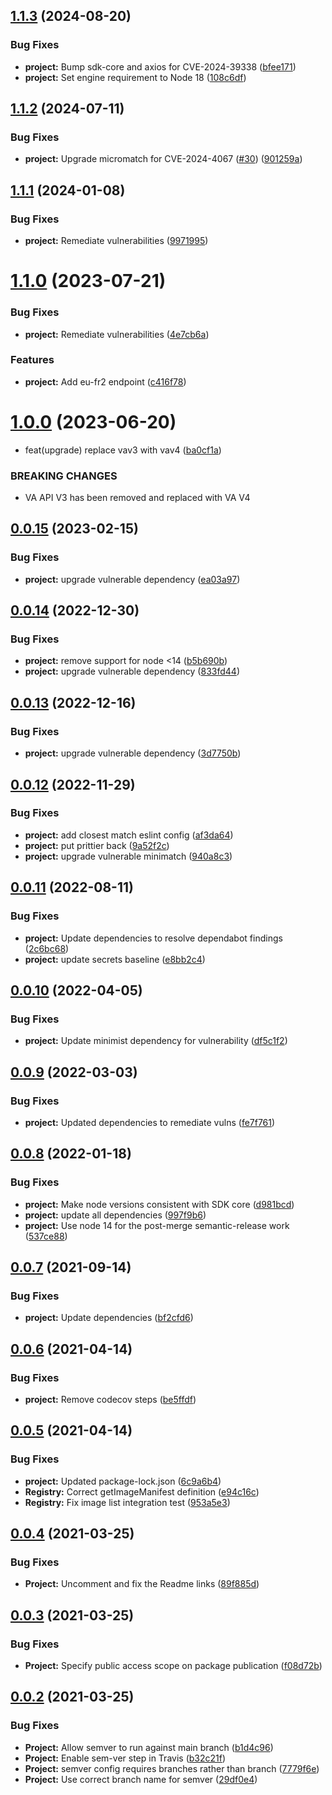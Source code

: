 ## [1.1.3](https://github.com/IBM/container-registry-node-sdk/compare/v1.1.2...v1.1.3) (2024-08-20)


### Bug Fixes

* **project:** Bump sdk-core and axios for CVE-2024-39338 ([bfee171](https://github.com/IBM/container-registry-node-sdk/commit/bfee171ba746e82cbc9b700b27e1303b9fcfc949))
* **project:** Set engine requirement to Node 18 ([108c6df](https://github.com/IBM/container-registry-node-sdk/commit/108c6df109186e8cd778a0292844bb76f1acf079))

## [1.1.2](https://github.com/IBM/container-registry-node-sdk/compare/v1.1.1...v1.1.2) (2024-07-11)


### Bug Fixes

* **project:** Upgrade micromatch for CVE-2024-4067 ([#30](https://github.com/IBM/container-registry-node-sdk/issues/30)) ([901259a](https://github.com/IBM/container-registry-node-sdk/commit/901259ac4202be603dbea124a87a9dfb4654541b))

## [1.1.1](https://github.com/IBM/container-registry-node-sdk/compare/v1.1.0...v1.1.1) (2024-01-08)


### Bug Fixes

* **project:** Remediate vulnerabilities ([9971995](https://github.com/IBM/container-registry-node-sdk/commit/997199518ea983cb9f7508b46bb919628966a99d))

# [1.1.0](https://github.com/IBM/container-registry-node-sdk/compare/v1.0.0...v1.1.0) (2023-07-21)


### Bug Fixes

* **project:** Remediate vulnerabilities ([4e7cb6a](https://github.com/IBM/container-registry-node-sdk/commit/4e7cb6a84ee67bf3157466cab59a949469b817d6))


### Features

* **project:** Add eu-fr2 endpoint ([c416f78](https://github.com/IBM/container-registry-node-sdk/commit/c416f784af0e165185cfc0812a82043d15220628))

# [1.0.0](https://github.com/IBM/container-registry-node-sdk/compare/v0.0.15...v1.0.0) (2023-06-20)


* feat(upgrade) replace vav3 with vav4 ([ba0cf1a](https://github.com/IBM/container-registry-node-sdk/commit/ba0cf1a039698e04cc49eb78f30a9ec6e9d01a89))


### BREAKING CHANGES

* VA API V3 has been removed and replaced with VA V4

## [0.0.15](https://github.com/IBM/container-registry-node-sdk/compare/v0.0.14...v0.0.15) (2023-02-15)


### Bug Fixes

* **project:** upgrade vulnerable dependency ([ea03a97](https://github.com/IBM/container-registry-node-sdk/commit/ea03a974b0d8409ff65d2132594fe0b8f0004207))

## [0.0.14](https://github.com/IBM/container-registry-node-sdk/compare/v0.0.13...v0.0.14) (2022-12-30)


### Bug Fixes

* **project:** remove support for node <14 ([b5b690b](https://github.com/IBM/container-registry-node-sdk/commit/b5b690b39365044be8b71450f8685253d59ad530))
* **project:** upgrade vulnerable dependency ([833fd44](https://github.com/IBM/container-registry-node-sdk/commit/833fd44e080032825dc42b4249ccdd7112dced76))

## [0.0.13](https://github.com/IBM/container-registry-node-sdk/compare/v0.0.12...v0.0.13) (2022-12-16)


### Bug Fixes

* **project:** upgrade vulnerable dependency ([3d7750b](https://github.com/IBM/container-registry-node-sdk/commit/3d7750b7582e1f0b81a67333e9e4bb4c8f9144c1))

## [0.0.12](https://github.com/IBM/container-registry-node-sdk/compare/v0.0.11...v0.0.12) (2022-11-29)


### Bug Fixes

* **project:** add closest match eslint config ([af3da64](https://github.com/IBM/container-registry-node-sdk/commit/af3da64939800106fb96118624aca05173e7dfe6))
* **project:** put prittier back ([9a52f2c](https://github.com/IBM/container-registry-node-sdk/commit/9a52f2c9fbb10b4599e78cc505e9e52b8d61b689))
* **project:** upgrade vulnerable minimatch ([940a8c3](https://github.com/IBM/container-registry-node-sdk/commit/940a8c3295c60abd27a37a8e3ea5f261b1a512de))

## [0.0.11](https://github.com/IBM/container-registry-node-sdk/compare/v0.0.10...v0.0.11) (2022-08-11)


### Bug Fixes

* **project:** Update dependencies to resolve dependabot findings ([2c6bc68](https://github.com/IBM/container-registry-node-sdk/commit/2c6bc6856b91c8f37f09f0864cbd8b2969d84d14))
* **project:** update secrets baseline ([e8bb2c4](https://github.com/IBM/container-registry-node-sdk/commit/e8bb2c406c16d11431e1d46bc6ce7954dcdc8e27))

## [0.0.10](https://github.com/IBM/container-registry-node-sdk/compare/v0.0.9...v0.0.10) (2022-04-05)


### Bug Fixes

* **project:** Update minimist dependency for vulnerability ([df5c1f2](https://github.com/IBM/container-registry-node-sdk/commit/df5c1f25f8ee120ef98e2c37e5f6b6e9fadab168))

## [0.0.9](https://github.com/IBM/container-registry-node-sdk/compare/v0.0.8...v0.0.9) (2022-03-03)


### Bug Fixes

* **project:** Updated dependencies to remediate vulns ([fe7f761](https://github.com/IBM/container-registry-node-sdk/commit/fe7f761605390a465770515f387b2bd5136184ab))

## [0.0.8](https://github.com/IBM/container-registry-node-sdk/compare/v0.0.7...v0.0.8) (2022-01-18)


### Bug Fixes

* **project:** Make node versions consistent with SDK core ([d981bcd](https://github.com/IBM/container-registry-node-sdk/commit/d981bcd927938ff6ee7059d3dceabcd95ad06af7))
* **project:** update all dependencies ([997f9b6](https://github.com/IBM/container-registry-node-sdk/commit/997f9b6c797c1ab5f56336cc31a5c9c94ad204dd))
* **project:** Use node 14 for the post-merge semantic-release work ([537ce88](https://github.com/IBM/container-registry-node-sdk/commit/537ce88ad5577698e5c10d38bade5d57ae4cee69))

## [0.0.7](https://github.com/IBM/container-registry-node-sdk/compare/v0.0.6...v0.0.7) (2021-09-14)


### Bug Fixes

* **project:** Update dependencies ([bf2cfd6](https://github.com/IBM/container-registry-node-sdk/commit/bf2cfd64a511ae6e2cbde937ad6b0c93b73ec711))

## [0.0.6](https://github.com/IBM/container-registry-node-sdk/compare/v0.0.5...v0.0.6) (2021-04-14)


### Bug Fixes

* **project:** Remove codecov steps ([be5ffdf](https://github.com/IBM/container-registry-node-sdk/commit/be5ffdf6ba698781ed27a4252f13c5da7725372a))

## [0.0.5](https://github.com/IBM/container-registry-node-sdk/compare/v0.0.4...v0.0.5) (2021-04-14)


### Bug Fixes

* **project:** Updated package-lock.json ([6c9a6b4](https://github.com/IBM/container-registry-node-sdk/commit/6c9a6b4c97f4f04c09a8bc6c7ca4c6ee38c60b6f))
* **Registry:** Correct getImageManifest definition ([e94c16c](https://github.com/IBM/container-registry-node-sdk/commit/e94c16cf3d6515cc4d36399489775e6c246e0d64))
* **Registry:** Fix image list integration test ([953a5e3](https://github.com/IBM/container-registry-node-sdk/commit/953a5e38426f4c70bb98aff1313585f35ad4c6cf))

## [0.0.4](https://github.com/IBM/container-registry-node-sdk/compare/v0.0.3...v0.0.4) (2021-03-25)


### Bug Fixes

* **Project:** Uncomment and fix the Readme links ([89f885d](https://github.com/IBM/container-registry-node-sdk/commit/89f885dd505a8a49c8a3471bf1f7abc609d8d988))

## [0.0.3](https://github.com/IBM/container-registry-node-sdk/compare/v0.0.2...v0.0.3) (2021-03-25)


### Bug Fixes

* **Project:** Specify public access scope on package publication ([f08d72b](https://github.com/IBM/container-registry-node-sdk/commit/f08d72bcb54a503300d16eb411114c767b8c3697))

## [0.0.2](https://github.com/IBM/container-registry-node-sdk/compare/v0.0.1...v0.0.2) (2021-03-25)


### Bug Fixes

* **Project:** Allow semver to run against main branch ([b1d4c96](https://github.com/IBM/container-registry-node-sdk/commit/b1d4c960a9c05284f516353cbcf73493c4a0d46a))
* **Project:** Enable sem-ver step in Travis ([b32c21f](https://github.com/IBM/container-registry-node-sdk/commit/b32c21f166d2d36ba46065865914401973b50251))
* **Project:** semver config requires branches rather than branch ([7779f6e](https://github.com/IBM/container-registry-node-sdk/commit/7779f6e584349426abd51b786842e15b895a2cd7))
* **Project:** Use correct branch name for semver ([29df0e4](https://github.com/IBM/container-registry-node-sdk/commit/29df0e49d3bced899e6d560a3341dad52e49f255))

